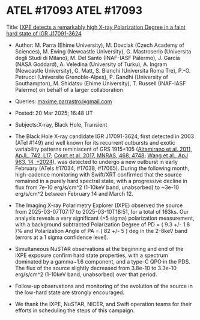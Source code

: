 # ATEL #17093							     ATEL #17093
Title:	[IXPE detects a remarkably high X-ray Polarization Degree in
		a faint hard state of IGR J17091-3624](https://www.astronomerstelegram.org/?read=17093)

- Author:	M. Parra (Ehime University), M. Dovciak (Czech Academy of
		Sciences), M. Ewing (Newcastle University), G. Mastroserio (Universita
		degli Studi di Milano), M. Del Santo (INAF-IASF Palermo), J. Garcia
		(NASA Goddard), A. Veledina (University of Turku), A. Ingram (Newcastle
		University), G. Matt, S. Bianchi (Universita Roma Tre), P.-O. Petrucci
		(Universite Grenoble-Alpes), P. Gandhi (University of Southampton),
		M. Shidatsu (Ehime University), T. Russell (INAF-IASF Palermo) on
		behalf of a larger collaboration
- Queries:	maxime.parrastro@gmail.com
- Posted:	20 Mar 2025; 16:48 UT
- Subjects:X-ray, Black Hole, Transient

- The Black Hole X-ray candidate IGR J17091-3624, first detected in 2003
(ATel #149) and well known for its recurrent outbursts and exotic variability
patterns reminiscent of GRS 1915+105 (<a href="https://ui.adsabs.harvard.edu/abs/2011ApJ...742L..17A/abstract">Altamirano
et al. 2011, ApJL, 742, L17</a>; <a href="https://doi.org/10.1093/mnras/stx773">Court
et al. 2017, MNRAS, 468, 4748</a>; <a href="https://dx.doi.org/10.3847/1538-4357/ad1595">Wang
et al., ApJ 963, 14, +2024</a>), was detected to undergo a new outburst
in early February (ATels #17034, #17038, #17065). During the following
month, high-cadence monitoring with Swift/XRT confirmed that the source
remained in a purely hard spectral state, with a progressive decline in
flux from 7e-10 erg/s/cm^2 (1-10keV band, unabsorbed) to ~3e-10 erg/s/cm^2
between February 14 and March 12.

- The Imaging X-ray Polarimetry Explorer (IXPE) observed the source from
2025-03-07T07:17 to 2025-03-10T18:51, for a total of 163ks. Our analysis
reveals a very significant (>5 sigma) polarization measurement, with a
background subtracted Polarization Degree of PD = ( 9.3 +/- 1.8 )% and
Polarization Angle of PA = ( 82 +/- 5 ) deg in the 2-8keV band (errors
at a 1 sigma confidence level).

- Simultaneous NuSTAR observations at the beginning and end of the IXPE exposure
confirm hard state properties, with a spectrum dominated by a gamma~1.6
component, and a type-C QPO in the PDS. The flux of the source slightly
decreased from 3.8e-10 to 3.3e-10 erg/s/cm^2 (1-10keV band, unabsorbed)
over that period.

- Follow-up observations and monitoring of the evolution of the source in
the low-hard state are strongly encouraged.

- We thank the IXPE, NuSTAR, NICER, and Swift operation teams for their efforts
in scheduling the steps of this campaign.
